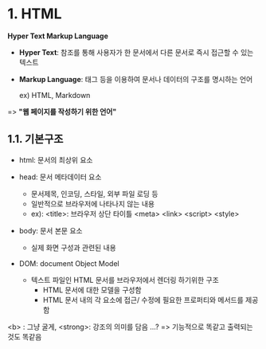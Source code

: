 # 1. HTML

**Hyper Text Markup Language**

* **Hyper Text**: 참조를 통해 사용자가 한 문서에서 다른 문서로 즉시 접근할 수 있는 텍스트

* **Markup Language**: 태그 등을 이용하여 문서나 데이터의 구조를 명시하는 언어

  ex) HTML, Markdown

=> **"웹 페이지를 작성하기 위한 언어"**



##  1.1. 기본구조

* html: 문서의 최상위 요소
* head: 문서 메타데이터 요소
  * 문서제목, 인코딩, 스타일, 외부 파일 로딩 등
  * 일반적으로 브라우저에 나타나지 않는 내용
  * ex): \<title\>: 브라우저 상단 타이틀 \<meta\> \<link\> \<script\> \<style\>
* body: 문서 본문 요소
  * 실제 화면 구성과 관련된 내용

* DOM: document Object Model
  * 텍스트 파일인 HTML 문서를 브라우저에서 렌더링 하기위한 구조
    * HTML 문서에 대한 모델을 구성함
    * HTML 문서 내의 각 요소에 접근/ 수정에 필요한 프로퍼티와 메서드를 제공함







\<b\> : 그냥 굴게, \<strong\>: 강조의 의미를 담음 ...?  => 기능적으로 똑같고 출력되는것도 똑같음